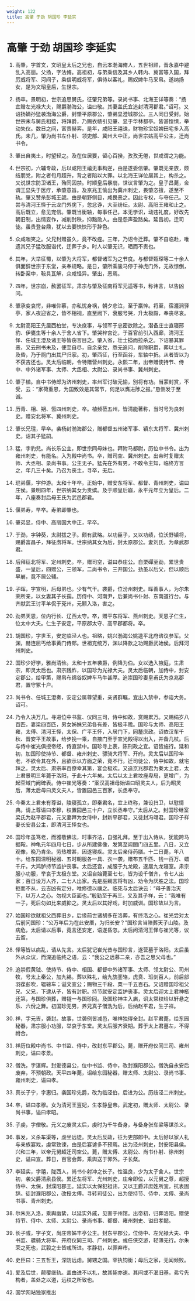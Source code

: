```yaml
---
weight: 122
title: 高肇 于劲 胡国珍 李延实
---
```


# 高肇 于劲 胡国珍 李延实

1. <span id="高肇_于劲_胡国珍_李延实-1"></span>
高肇，字首文，文昭皇太后之兄也，自云本渤海脩人，五世祖顾，晋永嘉中避乱入高丽。父扬，字法脩。高祖初，与弟乘信及其乡人韩内、冀富等入国，拜厉威将军、河间子，乘信明威将军，俱待以客礼，赐奴婢牛马采帛。遂纳扬女，是为文昭皇后，生世宗。

2. <span id="高肇_于劲_胡国珍_李延实-2"></span>
扬卒。景明初，世宗追思舅氏，征肇兄弟等。录尚书事、北海王详等奏：“扬宜赠左光禄大夫，赐爵渤海公，谥曰敬。其妻盖氏宜追封清河郡君。”诏可。又诏扬嫡孙猛袭渤海公爵，封肇平原郡公，肇弟显澄城郡公。三人同日受封。始世宗末与舅氏相接，将拜爵，乃赐衣帻引见肇、显于华林都亭。皆甚惶惧，举动失仪。数日之间，富贵赫弈。是年，咸阳王禧诛，财物珍宝奴婢田宅多入高氏。未几，肇为尚书左仆射、领吏部、冀州大中正，尚世宗姑高平公主，迁尚书令。

3. <span id="高肇_于劲_胡国珍_李延实-3"></span>
肇出自夷土，时望轻之。及在位居要，留心百揆，孜孜无倦，世咸谓之为能。

4. <span id="高肇_于劲_胡国珍_李延实-4"></span>
世宗初，六辅专政，后以咸阳王禧无事构逆，由是遂委信肇。肇既无亲族，颇结朋党，附之者旬月超升，背之者陷以大罪。以北海王详位居其上，构杀之。又说世宗防卫诸王，殆同囚禁。时顺皇后暴崩，世议言肇为之。皇子昌薨，佥谓王显失于医疗，承肇意旨。及京兆王愉出为冀州刺史，畏肇恣擅，遂至不轨。肇又赞杀彭城王勰。由是朝野侧目，咸畏恶之。因此专权，与夺任己。又尝与清河王怿于云龙门外庑下，忽忿诤，大至纷纭。太尉、高阳王雍和止之。高后既立，愈见宠信。肇既当衡轴，每事任己，本无学识，动违礼度，好改先朝旧制，出情妄作，减削封秩，抑黜勋人。由是怨声盈路矣。延昌初，迁司徒。虽贵登台鼎，犹以去要怏怏形乎辞色。

5. <span id="高肇_于劲_胡国珍_李延实-5"></span>
众咸嗤笑之。父兄封赠虽久，竟不改痤。三年，乃诏令迁葬。肇不自临赴，唯遗其兄子猛改服诣代，迁葬于乡。时人以肇无识，晒而不责也。

6. <span id="高肇_于劲_胡国珍_李延实-6"></span>
其年，大举征蜀，以肇为大将军，都督诸军为之节度。与都督甄琛等二十余人俱面辞世宗于东堂，亲奉规略。是日，肇所乘骏马停于神虎门外，无故惊倒，转卧渠中，鞍具瓦解，众咸怪异。肇出，恶焉。

7. <span id="高肇_于劲_胡国珍_李延实-7"></span>
四年，世宗崩，赦罢征军。肃宗与肇及征南将军元遥等书，称讳言，以告凶问。

8. <span id="高肇_于劲_胡国珍_李延实-8"></span>
肇承变哀愕，非唯仰慕，亦私忧身祸，朝夕悲泣，至于羸悴。将至，宿瀍涧驿亭，家人夜迎省之，皆不相视，直至阙下，衰服号哭，升太极殿，奉丧尽哀。

9. <span id="高肇_于劲_胡国珍_李延实-9"></span>
太尉高阳王先居西柏堂，专决庶事，与领军于忠密欲除之。潜备庄士直寝邢豹、伊甕生等十余人于舍人省下。肇哭梓宫讫，于百官前引入西廊，清河王怿、任城王澄及诸王等皆窃言目之。肇入省，壮士搤而拉杀之。下诏暴其罪恶，又云刑书未及，便至自尽，自余亲党，悉无追问，削除职爵，葬以士礼。及昏，乃于厕门出其尸归家。初，肇西征，行至函谷，车轴中折。从者皆以为不获吉还也。灵太后临朝，令特赠营州刺史。永熙二年，出帝赠使持节、侍中、中外诸军事、太师、大丞相、太尉公、录尚书事、冀州刺史。

10. <span id="高肇_于劲_胡国珍_李延实-10"></span>
肇子植。自中书侍郎为济州刺史，率州军讨破元愉，别将有功。当蒙封赏，不受，云：“家荷重恩，为国致效是其常节，何足以膺进陟之报。”恳恻发于至诚。

11. <span id="高肇_于劲_胡国珍_李延实-11"></span>
历青、相、朔、恆四州刺史，卒。植频莅五州，皆清能著称，当时号为良刺史。赠安北将军、冀州刺史。

12. <span id="高肇_于劲_胡国珍_李延实-12"></span>
肇长兄琨，早卒。袭杨封渤海郡公，赠都督五州诸军事、镇东太将军、冀州刺史。诏其子猛嗣。

13. <span id="高肇_于劲_胡国珍_李延实-13"></span>
猛，字豹兒。尚长乐公主，即世宗同母妹也。拜附马都尉，历位中书令。出为雍州刺史，有能名。入为殿中尚书。卒，赠司空、冀州刺史。出帝时复赠太师、大丞相、录尚书事。公主无子。猛先在外有男，不敢令主知，临终方言之，年几三十矣。乃召为丧主，寻卒，无后。

14. <span id="高肇_于劲_胡国珍_李延实-14"></span>
琨弟偃，字仲游。太和十年卒。正始中，赠安东将军、都督、青州刺史，谥曰庄侯。景明四年，世宗纳其女为贵嫔。及于顺皇后崩，永平元年立为皇后。二年，八座奏封后母王氏为武邑郡君。

15. <span id="高肇_于劲_胡国珍_李延实-15"></span>
偃弟寿，早卒。寿弟即肇也。

16. <span id="高肇_于劲_胡国珍_李延实-16"></span>
肇弟显，侍中、高丽国大中正，早卒。

17. <span id="高肇_于劲_胡国珍_李延实-17"></span>
于劲，字钟葵，太尉拔之子。颇有武略。以功臣子，又以功绩，位沃野镇将，赐爵富昌子，拜征虏将军。世宗纳其女为后，封太原郡公。妻刘氏，为章武郡君。

18. <span id="高肇_于劲_胡国珍_李延实-18"></span>
后拜征北将军、定州刺史。卒，赠司空，谥曰恭庄公。自栗磾至劲，累世贵盛，一皇后，四赠公，三领军，二尚书令，三开国公。劲虽以后父，但以顺后早崩，竟不居公辅。

19. <span id="高肇_于劲_胡国珍_李延实-19"></span>
子晖，字宣明，后母弟也。少有气干。袭爵，位汾州刺史。晖善事人，为尔朱荣所亲，以女妻其子长孺。历侍中、河南尹，后兼尚书仆射、东南道行台。与齐献武王讨平羊侃于兗州，元颢入洛，害之。

20. <span id="高肇_于劲_胡国珍_李延实-20"></span>
劲弟天恩，位内行长、辽西太守。卒，赠平东将军、燕州刺史。天恩子仁生，位太中大夫。仁生子安定，平原郡太守、高平郡都将。卒。

21. <span id="高肇_于劲_胡国珍_李延实-21"></span>
胡国珍，字世玉，安定临泾人也。祖略，姚兴渤海公姚逵平北府谘议参军。父渊，赫连屈丐给事黄门侍郎。世祖克统万，渊以降款之功赐爵武始侯。后拜河州刺史。

22. <span id="高肇_于劲_胡国珍_李延实-22"></span>
国珍少好学，雅尚清俭。太和十五年袭爵，例降为伯。女以选入掖庭，生肃宗，即灵太后也。肃宗践祚，以国珍为光禄大夫。灵太后临朝，加侍中，封安定郡公，给甲第，赐帛布绵谷奴婢车马牛甚厚。追崇国珍妻皇甫氏为京兆郡君，置守冢十户。

23. <span id="高肇_于劲_胡国珍_李延实-23"></span>
尚书令、任城王澄奏，安定公属尊望重，亲贤群瞩，宜出入禁中，参谘大务。诏可。

24. <span id="高肇_于劲_胡国珍_李延实-24"></span>
乃令入决万几。寻进位中书监、仪同三司，侍中如故，赏赐累万。又赐绢岁八百匹，妻梁四百匹，男女姊妹兄弟各有差，皆极丰赡。国珍与太师、高阳王雍，太傅、清河王怿，太保、广平王怀，入居门下，同釐庶政。诏依汉车千秋、晋安平王故事，给步挽一乘，自掖门至于宣光殿得以出入，并备几杖。后与侍中崔光俱授帝经，侍直禁中。国珍寻上表，陈刑政之宜。诏皆施行。延和初，加国珍使持节、都督、雍州刺史、骠骑大将军、开府。灵太后以国珍年老，不欲令其在外，且欲示以方面之荣，竟不行。迁司徒公，侍中如故，就宅拜之。灵太后、肃宗率百僚幸其第，宴会极欢。又追京兆郡君为秦太上君，太上君景明三年薨于洛阳，于此十六年矣。太后以太上君坟痤卑局，更增广，为起茔域门阙碑表。侍中崔光等奏：“案汉高祖母始谥曰昭灵夫人，后为昭灵后，薄太后母曰灵文夫人，皆置园邑三百家，长丞奉守。

25. <span id="高肇_于劲_胡国珍_李延实-25"></span>
今秦太上君未有尊谥，陵寝孤立，即秦君名，宜上终称，兼设扫卫，以慰情典。请上尊谥曰孝穆，权置园邑三十户，立长丞奉守。”太后从之。封国珍继室梁氏为赵平郡君，元叉妻拜为女侍中，封新平郡君，又徒封冯翊君。国珍子祥妻长安县公主，即清河王怿女也。

26. <span id="高肇_于劲_胡国珍_李延实-26"></span>
国珍年虽笃老，而雅敬佛法，时事齐洁，自强礼拜。至于出入侍从，犹能跨马据鞍。神龟元年四月七日，步从所建佛像，发第至阊閤门四五里。八日，又立观像，晚乃肯坐。劳热增甚，因遂寝疾。灵太后亲侍药膳。十二日薨，年八十。给东园温明秘器、五时朝服各一具、衣一袭，赠布五千匹、钱一百万、蜡千斤。大鸿胪持节监护丧事。太后还宫，成服于九龙殿，遂居九龙寝室。肃宗服小功服，举哀于太极东堂。又诏自始薨至七七，皆为设千僧齐，令七人出家；百日设万人齐，二七人出家。先是巫觋言将有凶，劝令为厌胜之法。国珍拒而不从，云吉凶有定分，唯修德以禳之。临死与太后诀云：“母子善治天下，以万人之心。勿视大臣面也。”殷勤至于再三。又及其子祥，云：“我唯有一子，死后勿如比来威抑之。灵太后以其好戏，时加威训。国珍故以为言。

27. <span id="高肇_于劲_胡国珍_李延实-27"></span>
始国珍欲就祖父西葬旧乡，后缘前世诸胡多在洛葬，有终洛之心。崔光尝对太后前问国珍：“公万年后为在此安厝，为归长安？”国珍言当陪葬天子山陵。及病危，太后请以后事，竟言还安定，语遂昏忽。太后问清河王怿与崔光等，议去留。

28. <span id="高肇_于劲_胡国珍_李延实-28"></span>
怿等皆以病乱，请从先言。太后犹记崔光昔与国珍言，遂营墓于洛阳。太后虽外从众议，而深追临终之语，云：“我公之远慕二亲，亦吾之思父母也。”

29. <span id="高肇_于劲_胡国珍_李延实-29"></span>
追崇假黄钺、使持节、侍中、相国、都督中外诸军事、太师、领太尉公、司州牧，号太上秦公，加九锡。葬以殊礼，给九旒銮辂，虎贲、班剑百人，前后部羽葆彭吹，辒辌车；谥文宣公；赐物三千段、粟一千五百石。又诏赠国珍祖父兄、父兄，下逮从子，皆有封职。持节就安定监护丧事。灵太后迎太上君神柩还第，与国珍俱葬，赠襚一与国珍同。及国珍神主入庙，诏太常权给以轩悬之乐、六佾之舞。初国珍无男，养兄真子僧洗为后，后纳赵平君，生子祥。

30. <span id="高肇_于劲_胡国珍_李延实-30"></span>
祥，字元吉，袭封。故事，世袭例皆减邑，唯祥独得全封。赵平君薨，给东园秘器，肃宗服小功服，举哀于东堂。灵太后服齐衰期。葬于太上君墓左，不得祔合。

31. <span id="高肇_于劲_胡国珍_李延实-31"></span>
祥历位殿中尚书、中书监、侍中，改封东平郡公。薨，赠开府仪同三司、雍州刺史，谥曰孝景。

32. <span id="高肇_于劲_胡国珍_李延实-32"></span>
僧洗，字湛辉。封爰德县公，位中书监、侍中，改封濮阳郡公。僧洗自永安后废弃，不预朝政。天平四年薨，诏给东园秘器，赠太师、太尉公、录尚书事、雍州刺史，谥曰孝。

33. <span id="高肇_于劲_胡国珍_李延实-33"></span>
真长子宁，字惠归。袭国珍先爵，改为临泾伯，后进为公。历歧泾二州刺史。

34. <span id="高肇_于劲_胡国珍_李延实-34"></span>
卒，谥曰孝穆。女为清河王亶妃，生孝静皇帝。武定初，赠太师、太尉公、录尚书事，谥曰孝昭。

35. <span id="高肇_于劲_胡国珍_李延实-35"></span>
子虔，字僧敬。元义之废灵太后，虔时为千牛备身，与备身张车梁等谋杀义。

36. <span id="高肇_于劲_胡国珍_李延实-36"></span>
事发，义杀车渠等，虔坐远徒。灵太后反政，征为吏部郎中。太后好以家人礼与亲族宴戏，虔常致谏，由是后宴谑多不预焉。出为泾州刺史，封安阳县侯。兴和三年，以帝元舅超迁司空公。薨，赠太傅、太尉公、尚书仆射、徐州刺史，谥曰宣。葬日，百官会葬，乘舆送于郭外。子长粲。

37. <span id="高肇_于劲_胡国珍_李延实-37"></span>
李延实，字禧，陇西人，尚书仆射冲之长子。性温良，少为太子舍人。世宗初，袭父爵清泉县侯。累迁左将军、光州刺史，庄帝即位，以元舅之尊，超授侍中、太保，封濮阳郡王。延实以太保犯祖讳，又以王爵非庶姓所宜，抗表固辞。徒封濮阳郡公，改授太傅。寻转司徒公，出为使持节、侍中、太傅、录尚书事、青州刺史。

38. <span id="高肇_于劲_胡国珍_李延实-38"></span>
尔朱兆入洛，乘舆幽絷，以延实外戚，见害于州馆。出帝初，归葬洛阳。赠使持节、侍中、太师、太尉公、录尚书事、都督、雍州刺史、谥曰孝懿。

39. <span id="高肇_于劲_胡国珍_李延实-39"></span>
长子彧，字子文，尚庄帝姊丰亭公主。封东平郡公，位侍中、左光禄大夫、中书监、骠骑大将军、开府仪同三司、广州刺史。彧任侠交游，轻薄无行。尔朱荣之死也，武毅之士皆彧所进。孝静初，以罪弃市。

40. <span id="高肇_于劲_胡国珍_李延实-40"></span>
史臣曰：三五哲王，深防远虑。舅甥之国。罕执钧衡；母后之家，无闻倾败。

41. <span id="高肇_于劲_胡国珍_李延实-41"></span>
爱及后世，颠覆继轨。盖由进不以礼，故其毙亦速。其间或不泯旧基，弗亏先构者，盖处之以道，远权之所致也。

42. <span id="高肇_于劲_胡国珍_李延实-42"></span>
国学网站独家推出
